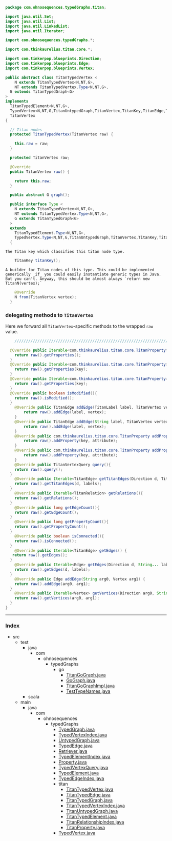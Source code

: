 
```java
package com.ohnosequences.typedGraphs.titan;

import java.util.Set;
import java.util.List;
import java.util.LinkedList;
import java.util.Iterator;

import com.ohnosequences.typedGraphs.*;

import com.thinkaurelius.titan.core.*;

import com.tinkerpop.blueprints.Direction;
import com.tinkerpop.blueprints.Edge;
import com.tinkerpop.blueprints.Vertex;

public abstract class TitanTypedVertex <
	N extends TitanTypedVertex<N,NT,G>,
	NT extends TitanTypedVertex.Type<N,NT,G>,
  G extends TitanTypedGraph<G>
>	
implements
  TitanTypedElement<N,NT,G>,
  TypedVertex<N,NT,G,TitanUntypedGraph,TitanVertex,TitanKey,TitanEdge,TitanLabel>,
  TitanVertex 
{

  // Titan nodes
  protected TitanTypedVertex(TitanVertex raw) {

    this.raw = raw;
  }

  protected TitanVertex raw;

  @Override 
  public TitanVertex raw() { 

    return this.raw; 
  }

  public abstract G graph();

  public interface Type <
    N extends TitanTypedVertex<N,NT,G>,
    NT extends TitanTypedVertex.Type<N,NT,G>,
    G extends TitanTypedGraph<G>
  > 
  extends
    TitanTypedElement.Type<N,NT,G>,
    TypedVertex.Type<N,NT,G,TitanUntypedGraph,TitanVertex,TitanKey,TitanEdge,TitanLabel>
  {
```


    The Titan key which classifies this titan node type.


```java
    TitanKey titanKey();
```


    A builder for Titan nodes of this type. This could be implemented generically _if_ you could easily instantiate generic types in Java. But you can't. Anyway, this should be almost always `return new TitanN(vertex);`


```java
    @Override 
    N from(TitanVertex vertex);
  }
```


### delegating methods to `TitanVertex`

Here we forward all `TitanVertex`-specific methods to the wrapped `raw` value.


```java
	///////////////////////////////////////////////////////////////////////////////////////////////////////////

  @Override public Iterable<com.thinkaurelius.titan.core.TitanProperty> getProperties() {  
    return raw().getProperties();
  }
  @Override public Iterable<com.thinkaurelius.titan.core.TitanProperty> getProperties(TitanKey key){  
    return raw().getProperties(key);
  }
  @Override public Iterable<com.thinkaurelius.titan.core.TitanProperty> getProperties(String key){  
    return raw().getProperties(key);
  }
  @Override public boolean isModified(){  
    return raw().isModified();
  }
	@Override public TitanEdge addEdge(TitanLabel label, TitanVertex vertex){		
		return raw().addEdge(label, vertex);
	}
	@Override public TitanEdge addEdge(String label, TitanVertex vertex){	
		return raw().addEdge(label, vertex);
	}
	@Override public com.thinkaurelius.titan.core.TitanProperty addProperty(TitanKey key, Object attribute){	
		return raw().addProperty(key, attribute);
	}
	@Override public com.thinkaurelius.titan.core.TitanProperty addProperty(String key, Object attribute){	
		return raw().addProperty(key, attribute);
	}
	@Override public TitanVertexQuery query(){	
    return raw().query();
  }
	@Override public Iterable<TitanEdge> getTitanEdges(Direction d, TitanLabel... labels){	
    return raw().getTitanEdges(d, labels);
  }
	@Override public Iterable<TitanRelation> getRelations(){
  	return raw().getRelations();
  }
	@Override public long getEdgeCount(){
  	return raw().getEdgeCount();
  }
	@Override public long getPropertyCount(){
  	return raw().getPropertyCount();
  }
	@Override public boolean isConnected(){
  	return raw().isConnected();
  }
	@Override public Iterable<TitanEdge> getEdges() {
   return raw().getEdges(); 
  }
	@Override public Iterable<Edge> getEdges(Direction d, String... labels){
  	return raw().getEdges(d, labels);
  }
	@Override public Edge addEdge(String arg0, Vertex arg1) {
  	return raw().addEdge(arg0, arg1);	
  }
	@Override public Iterable<Vertex> getVertices(Direction arg0, String... arg1) {		
    return raw().getVertices(arg0, arg1);	
  }
}
```


------

### Index

+ src
  + test
    + java
      + com
        + ohnosequences
          + typedGraphs
            + go
              + [TitanGoGraph.java][test/java/com/ohnosequences/typedGraphs/go/TitanGoGraph.java]
              + [GoGraph.java][test/java/com/ohnosequences/typedGraphs/go/GoGraph.java]
              + [TitanGoGraphImpl.java][test/java/com/ohnosequences/typedGraphs/go/TitanGoGraphImpl.java]
              + [TestTypeNames.java][test/java/com/ohnosequences/typedGraphs/go/TestTypeNames.java]
    + scala
  + main
    + java
      + com
        + ohnosequences
          + typedGraphs
            + [TypedGraph.java][main/java/com/ohnosequences/typedGraphs/TypedGraph.java]
            + [TypedVertexIndex.java][main/java/com/ohnosequences/typedGraphs/TypedVertexIndex.java]
            + [UntypedGraph.java][main/java/com/ohnosequences/typedGraphs/UntypedGraph.java]
            + [TypedEdge.java][main/java/com/ohnosequences/typedGraphs/TypedEdge.java]
            + [Retriever.java][main/java/com/ohnosequences/typedGraphs/Retriever.java]
            + [TypedElementIndex.java][main/java/com/ohnosequences/typedGraphs/TypedElementIndex.java]
            + [Property.java][main/java/com/ohnosequences/typedGraphs/Property.java]
            + [TypedVertexQuery.java][main/java/com/ohnosequences/typedGraphs/TypedVertexQuery.java]
            + [TypedElement.java][main/java/com/ohnosequences/typedGraphs/TypedElement.java]
            + [TypedEdgeIndex.java][main/java/com/ohnosequences/typedGraphs/TypedEdgeIndex.java]
            + titan
              + [TitanTypedVertex.java][main/java/com/ohnosequences/typedGraphs/titan/TitanTypedVertex.java]
              + [TitanTypedEdge.java][main/java/com/ohnosequences/typedGraphs/titan/TitanTypedEdge.java]
              + [TitanTypedGraph.java][main/java/com/ohnosequences/typedGraphs/titan/TitanTypedGraph.java]
              + [TitanTypedVertexIndex.java][main/java/com/ohnosequences/typedGraphs/titan/TitanTypedVertexIndex.java]
              + [TitanUntypedGraph.java][main/java/com/ohnosequences/typedGraphs/titan/TitanUntypedGraph.java]
              + [TitanTypedElement.java][main/java/com/ohnosequences/typedGraphs/titan/TitanTypedElement.java]
              + [TitanRelationshipIndex.java][main/java/com/ohnosequences/typedGraphs/titan/TitanRelationshipIndex.java]
              + [TitanProperty.java][main/java/com/ohnosequences/typedGraphs/titan/TitanProperty.java]
            + [TypedVertex.java][main/java/com/ohnosequences/typedGraphs/TypedVertex.java]

[test/java/com/ohnosequences/typedGraphs/go/TitanGoGraph.java]: ../../../../../../test/java/com/ohnosequences/typedGraphs/go/TitanGoGraph.java.md
[test/java/com/ohnosequences/typedGraphs/go/GoGraph.java]: ../../../../../../test/java/com/ohnosequences/typedGraphs/go/GoGraph.java.md
[test/java/com/ohnosequences/typedGraphs/go/TitanGoGraphImpl.java]: ../../../../../../test/java/com/ohnosequences/typedGraphs/go/TitanGoGraphImpl.java.md
[test/java/com/ohnosequences/typedGraphs/go/TestTypeNames.java]: ../../../../../../test/java/com/ohnosequences/typedGraphs/go/TestTypeNames.java.md
[main/java/com/ohnosequences/typedGraphs/TypedGraph.java]: ../TypedGraph.java.md
[main/java/com/ohnosequences/typedGraphs/TypedVertexIndex.java]: ../TypedVertexIndex.java.md
[main/java/com/ohnosequences/typedGraphs/UntypedGraph.java]: ../UntypedGraph.java.md
[main/java/com/ohnosequences/typedGraphs/TypedEdge.java]: ../TypedEdge.java.md
[main/java/com/ohnosequences/typedGraphs/Retriever.java]: ../Retriever.java.md
[main/java/com/ohnosequences/typedGraphs/TypedElementIndex.java]: ../TypedElementIndex.java.md
[main/java/com/ohnosequences/typedGraphs/Property.java]: ../Property.java.md
[main/java/com/ohnosequences/typedGraphs/TypedVertexQuery.java]: ../TypedVertexQuery.java.md
[main/java/com/ohnosequences/typedGraphs/TypedElement.java]: ../TypedElement.java.md
[main/java/com/ohnosequences/typedGraphs/TypedEdgeIndex.java]: ../TypedEdgeIndex.java.md
[main/java/com/ohnosequences/typedGraphs/titan/TitanTypedVertex.java]: TitanTypedVertex.java.md
[main/java/com/ohnosequences/typedGraphs/titan/TitanTypedEdge.java]: TitanTypedEdge.java.md
[main/java/com/ohnosequences/typedGraphs/titan/TitanTypedGraph.java]: TitanTypedGraph.java.md
[main/java/com/ohnosequences/typedGraphs/titan/TitanTypedVertexIndex.java]: TitanTypedVertexIndex.java.md
[main/java/com/ohnosequences/typedGraphs/titan/TitanUntypedGraph.java]: TitanUntypedGraph.java.md
[main/java/com/ohnosequences/typedGraphs/titan/TitanTypedElement.java]: TitanTypedElement.java.md
[main/java/com/ohnosequences/typedGraphs/titan/TitanRelationshipIndex.java]: TitanRelationshipIndex.java.md
[main/java/com/ohnosequences/typedGraphs/titan/TitanProperty.java]: TitanProperty.java.md
[main/java/com/ohnosequences/typedGraphs/TypedVertex.java]: ../TypedVertex.java.md